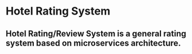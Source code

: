 # Hotel Rating System

## Hotel Rating/Review System is a general rating system based on microservices architecture.